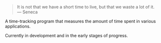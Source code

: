 > It is not that we have a short time to live, but that we waste a lot of it.
> — Seneca

A time-tracking program that measures the amount of time spent in various applications.

Currently in development and in the early stages of progress.
